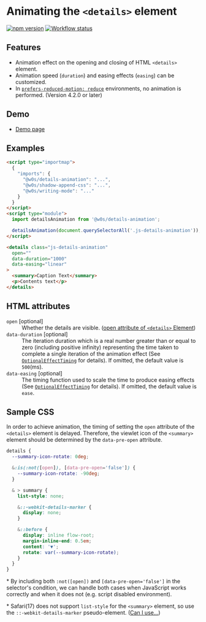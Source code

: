 # Animating the `<details>` element

[![npm version](https://badge.fury.io/js/%40w0s%2Fdetails-animation.svg)](https://www.npmjs.com/package/@w0s/details-animation)
[![Workflow status](https://github.com/SaekiTominaga/frontend/actions/workflows/details-animation.yml/badge.svg)](https://github.com/SaekiTominaga/frontend/actions/workflows/details-animation.yml)

## Features

- Animation effect on the opening and closing of HTML `<details>` element.
- Animation speed (`duration`) and easing effects (`easing`) can be customized.
- In [`prefers-reduced-motion: reduce`](https://developer.mozilla.org/en-US/docs/Web/CSS/@media/prefers-reduced-motion) environments, no animation is performed. (Version 4.2.0 or later)

## Demo

- [Demo page](https://saekitominaga.github.io/frontend/packages/details-animation/demo/)

## Examples

```HTML
<script type="importmap">
  {
    "imports": {
      "@w0s/details-animation": "...",
      "@w0s/shadow-append-css": "...",
      "@w0s/writing-mode": "..."
    }
  }
</script>
<script type="module">
  import detailsAnimation from '@w0s/details-animation';

  detailsAnimation(document.querySelectorAll('.js-details-animation')); // `getElementById()` or `getElementsByClassName()` or `getElementsByTagName()` or `querySelector()` or `querySelectorAll()`
</script>

<details class="js-details-animation"
  open=""
  data-duration="1000"
  data-easing="linear"
>
  <summary>Caption Text</summary>
  <p>Contents text</p>
</details>
```

## HTML attributes

<dl>
<dt><code>open</code> [optional]</dt>
<dd>Whether the details are visible. (<a href="https://html.spec.whatwg.org/multipage/interactive-elements.html#attr-details-open">open attribute of <code>&lt;details&gt;</code> Element</a>)</dd>
<dt><code>data-duration</code> [optional]</dt>
<dd>The iteration duration which is a real number greater than or equal to zero (including positive infinity) representing the time taken to complete a single iteration of the animation effect (See <a href="https://www.w3.org/TR/web-animations-1/#dictdef-optionaleffecttiming"><code>OptionalEffectTiming</code></a> for details). If omitted, the default value is <code>500</code>(ms).</dd>
<dt><code>data-easing</code> [optional]</dt>
<dd>The timing function used to scale the time to produce easing effects (See <a href="https://www.w3.org/TR/web-animations-1/#dictdef-optionaleffecttiming"><code>OptionalEffectTiming</code></a> for details). If omitted, the default value is <code>ease</code>.</dd>
</dl>

## Sample CSS

In order to achieve animation, the timing of setting the `open` attribute of the `<details>` element is delayed. Therefore, the viewlet icon of the `<summary>` element should be determined by the `data-pre-open` attribute.

```css
details {
  --summary-icon-rotate: 0deg;

  &:is(:not([open]), [data-pre-open='false']) {
    --summary-icon-rotate: -90deg;
  }

  & > summary {
    list-style: none;

    &::-webkit-details-marker {
      display: none;
    }

    &::before {
      display: inline flow-root;
      margin-inline-end: 0.5em;
      content: '▼';
      rotate: var(--summary-icon-rotate);
    }
  }
}
```

\* By including both `:not([open])` and `[data-pre-open='false']` in the selector's condition, we can handle both cases when JavaScript works correctly and when it does not (e.g. script disabled environment).

\* Safari(17) does not support `list-style` for the `<summary>` element, so use the `::-webkit-details-marker` pseudo-element. ([Can I use...](https://caniuse.com/mdn-html_elements_summary_display_list_item))
